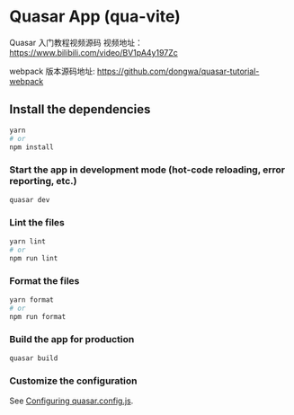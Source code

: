 # Quasar App (qua-vite)

Quasar 入门教程视频源码
视频地址：
https://www.bilibili.com/video/BV1pA4y197Zc

webpack 版本源码地址:
https://github.com/dongwa/quasar-tutorial-webpack

## Install the dependencies

```bash
yarn
# or
npm install
```

### Start the app in development mode (hot-code reloading, error reporting, etc.)

```bash
quasar dev
```

### Lint the files

```bash
yarn lint
# or
npm run lint
```

### Format the files

```bash
yarn format
# or
npm run format
```

### Build the app for production

```bash
quasar build
```

### Customize the configuration

See [Configuring quasar.config.js](https://v2.quasar.dev/quasar-cli-vite/quasar-config-js).
